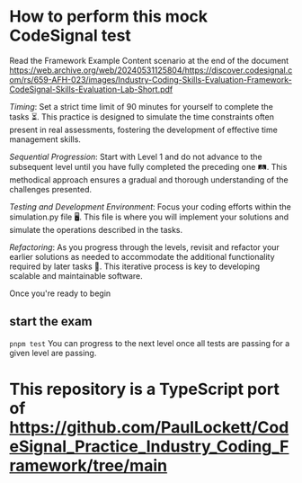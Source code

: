 # How to perform this mock CodeSignal test
Read the Framework Example Content scenario at the end of the document
https://web.archive.org/web/20240531125804/https://discover.codesignal.com/rs/659-AFH-023/images/Industry-Coding-Skills-Evaluation-Framework-CodeSignal-Skills-Evaluation-Lab-Short.pdf


*Timing*: Set a strict time limit of 90 minutes for yourself to complete the tasks ⏳. This practice is designed to simulate the time constraints often present in real assessments, fostering the development of effective time management skills.

*Sequential Progression*: Start with Level 1 and do not advance to the subsequent level until you have fully completed the preceding one 🛤️. This methodical approach ensures a gradual and thorough understanding of the challenges presented.

*Testing and Development Environment*: Focus your coding efforts within the simulation.py file 🖥️. This file is where you will implement your solutions and simulate the operations described in the tasks.

*Refactoring*: As you progress through the levels, revisit and refactor your earlier solutions as needed to accommodate the additional functionality required by later tasks 🔧. This iterative process is key to developing scalable and maintainable software.

Once you're ready to begin
## start the exam
`pnpm test`
You can progress to the next level once all tests are passing for a given level are passing.

# This repository is a TypeScript port of https://github.com/PaulLockett/CodeSignal_Practice_Industry_Coding_Framework/tree/main